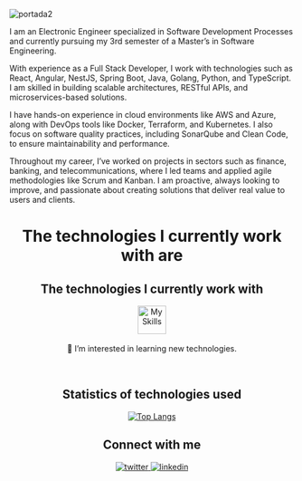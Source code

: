 ![portada2](https://user-images.githubusercontent.com/62871071/138319837-2ffaf034-04e9-42f4-9a70-4a1cb05a0d27.jpeg)

I am an Electronic Engineer specialized in Software Development Processes and currently pursuing my 3rd semester of a Master’s in Software Engineering.

With experience as a Full Stack Developer, I work with technologies such as React, Angular, NestJS, Spring Boot, Java, Golang, Python, and TypeScript. I am skilled in building scalable architectures, RESTful APIs, and microservices-based solutions.

I have hands-on experience in cloud environments like AWS and Azure, along with DevOps tools like Docker, Terraform, and Kubernetes. I also focus on software quality practices, including SonarQube and Clean Code, to ensure maintainability and performance.

Throughout my career, I’ve worked on projects in sectors such as finance, banking, and telecommunications, where I led teams and applied agile methodologies like Scrum and Kanban. I am proactive, always looking to improve, and passionate about creating solutions that deliver real value to users and clients.

<div align="center"> <h1> <strong> The technologies I currently work with are </strong> </h1> </div>   

<div align="center">
  <h2><strong>The technologies I currently work with</strong></h2>
</div>

<p align="center">
  <a href="https://skillicons.dev">
    <img src="https://skillicons.dev/icons?i=ts,react,nodejs,go,aws,docker,kubernetes,git,linux,postman" alt="My Skills" height="50" />
  </a>
  <br><br>
  👀 I’m interested in learning new technologies.
</p>

<br>

<div align="center">
  <h2><strong>Statistics of technologies used</strong></h2>
</div>

<p align="center">
  <a href="https://github.com/anuraghazra/github-readme-stats">
    <img src="https://github-readme-stats.vercel.app/api/top-langs/?username=jnates" alt="Top Langs">
  </a>
</p>

<div align="center">
  <h2><strong>Connect with me</strong></h2>
</div>

<div align="center">
  <a href="https://twitter.com/JuanDavidNates" target="_blank">
    <img src="https://img.shields.io/badge/twitter-%2300acee.svg?&style=for-the-badge&logo=twitter&logoColor=white" alt="twitter" style="margin-bottom: 5px;" />
  </a>
  <a href="https://www.linkedin.com/in/jnates/" target="_blank">
    <img src="https://img.shields.io/badge/linkedin-%231E77B5.svg?&style=for-the-badge&logo=linkedin&logoColor=white" alt="linkedin" style="margin-bottom: 5px;" />
  </a>
</div>

